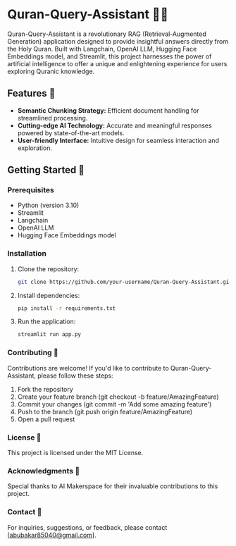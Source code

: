 # Quran-Query-Assistant 📖✨

Quran-Query-Assistant is a revolutionary RAG (Retrieval-Augmented Generation) application designed to provide insightful answers directly from the Holy Quran. Built with Langchain, OpenAI LLM, Hugging Face Embeddings model, and Streamlit, this project harnesses the power of artificial intelligence to offer a unique and enlightening experience for users exploring Quranic knowledge.

## Features 🌟

- **Semantic Chunking Strategy:** Efficient document handling for streamlined processing.
- **Cutting-edge AI Technology:** Accurate and meaningful responses powered by state-of-the-art models.
- **User-friendly Interface:** Intuitive design for seamless interaction and exploration.

## Getting Started 🚀

### Prerequisites

- Python (version 3.10)
- Streamlit
- Langchain
- OpenAI LLM
- Hugging Face Embeddings model

### Installation

1. Clone the repository:

   ```sh
   git clone https://github.com/your-username/Quran-Query-Assistant.git

2. Install dependencies:
    ```sh
    pip install -r requirements.txt

3. Run the application:
    ```sh
    streamlit run app.py

### Contributing 🤝
Contributions are welcome! If you'd like to contribute to Quran-Query-Assistant, please follow these steps:

1. Fork the repository
2. Create your feature branch (git checkout -b feature/AmazingFeature)
3. Commit your changes (git commit -m 'Add some amazing feature')
4. Push to the branch (git push origin feature/AmazingFeature)
5. Open a pull request

### License 📝
This project is licensed under the MIT License.

###  Acknowledgments 🙏
Special thanks to AI Makerspace for their invaluable contributions to this project.

###  Contact 📧
For inquiries, suggestions, or feedback, please contact [abubakar85040@gmail.com].